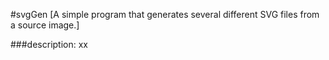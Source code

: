 #svgGen 
[A simple program that generates several different SVG files from a source image.]
  
  
###description:
xx
